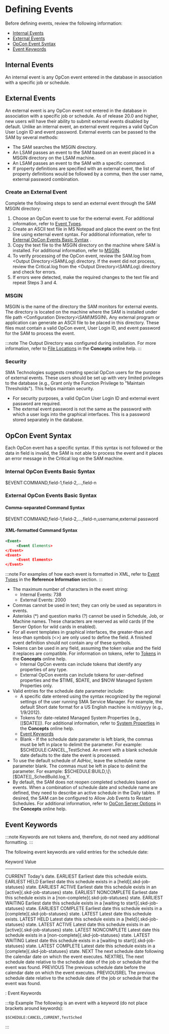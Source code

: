 # Defining Events

Before defining events, review the following information:

- [Internal Events](#Internal)
- [External Events](#External)
- [OpCon Event Syntax](#OpCon)
- [Event Keywords](#Event)

## Internal Events

An internal event is any OpCon event entered in the database in association with a specific job or schedule.

## External Events

An external event is any OpCon event not
entered in the database in association with a specific job or schedule.
As of release 20.0 and higher, new users will have their ability to
submit external events disabled by default. Unlike an internal event, an
external event requires a valid OpCon User
Login ID and event password. External events can be passed to the SAM by
several methods:

- The SAM searches the MSGIN directory.
- An LSAM passes an event to the SAM based on an event placed in a MSGIN directory on the LSAM machine.
- An LSAM passes an event to the SAM with a specific command.
- If property definitions are specified with an external event, the
    list of property definitions would be followed by a comma, then the
    user name, external password combination.

### Create an External Event

Complete the following steps to send an external event through the SAM
MSGIN directory:

1. Choose an OpCon event to use for the external event. For additional information, refer to [Event Types](./types.md).
2. Create an ASCII text file in MS Notepad and place the event on the
    first line using external event syntax. For additional information,
    refer to [External OpCon Events Basic Syntax](#External2)
    .
3. Copy the text file to the MSGIN directory on the machine where SAM
    is installed. For additional information, refer to
    [MSGIN](#MSGIN).
4. To verify processing of the OpCon event,
    review the SAM.log from <Output Directory\>\\SAM\\Log\\ directory.
    If the event did not process, review the Critical.log from the <Output Directory\>\\SAM\\Log\\ directory and check for errors.
5. If errors were detected, make the required changes to the text file
    and repeat Steps 3 and 4.

### MSGIN

MSGIN is the name of the directory the SAM monitors for external events.
The directory is located on the machine where the SAM is installed under
file path <Configuration Directory\>\\SAM\\MSGIN\\. Any external
program or application can generate an ASCII file to be placed in this
directory. These files must contain a valid
OpCon event, User Login ID, and event
password for the SAM to process the event.

:::note
The Output Directory was configured during installation. For more information, refer to [File Locations](../file-locations.md) in the **Concepts** online help.
:::

### Security

SMA Technologies suggests creating special OpCon users for the purpose of external
events. These users should be set up with very limited privileges to the
database (e.g., Grant only the Function Privilege to "Maintain
Thresholds"). This helps maintain security.

- For security purposes, a valid OpCon User
    Login ID and external event password are required.
- The external event password is not the same as the password with
    which a user logs into the graphical interfaces. This is a password
    stored separately in the database.

## OpCon Event Syntax

Each OpCon event has a specific syntax. If this syntax is not followed
or the data in field is invalid, the SAM is not able to process the
event and it places an error message in the Critical log on the SAM
machine.

### Internal OpCon Events Basic Syntax

$EVENT:COMMAND,field-1,field-2,\...,field-n

### External OpCon Events Basic Syntax

#### Comma-separated Command Syntax

$EVENT:COMMAND,field-1,field-2,\...,field-n,username,external password

#### XML-formatted Command Syntax

```xml
<Event>
     <Event Elements>
</Event>
<Event>
     <Event Elements>
</Event>
```

:::note
For examples of how each event is formatted in XML, refer to [Event Types](./types.md) in the **Reference Information** section.
:::

- The maximum number of characters in the event string:
  - Internal Events: 738
  - External Events: 2000
- Commas cannot be used in text; they can only be used as separators
    in events.
- Asterisks (\*) and question marks (?) cannot be used in Schedule,
    Job, or Machine names. These characters are reserved as wild cards
    (if the Server Option for wild cards in enabled).
- For all event templates in graphical interfaces, the greater-than
    and less-than symbols (\<\>) are only used to define the field. A
    finished event definition should not contain any of these symbols.
- Tokens can be used in any field, assuming the token value and the
    field it replaces are compatible. For information on tokens, refer
    to
    [Tokens](../objects/using-properties.md#Tokens)
     in the **Concepts** online help.
  - Internal OpCon events can include
        tokens that identify any properties of any type.
  - External OpCon events can include
        tokens for user-defined properties and the $TIME, $DATE, and
        $NOW Managed System Properties only.
- Valid entries for the schedule date parameter include:
  - A specific date entered using the syntax recognized by the
        regional settings of the user running SMA Service Manager. For
        example, the default Short date format for a US English machine
        is m/d/yyyy (e.g., 1/9/2012).
  - Tokens for date-related Managed System Properties (e.g.,
        \[\[$DATE\]\]). For additional information, refer to [System Properties](../objects/properties.md#System) in
        the **Concepts** online help.
  - [Event Keywords](#Event)
  - Blank - If the schedule date parameter is left blank, the commas
        must be left in place to delimit the parameter. For example:
        $SCHEDULE:CANCEL,,TestSched. An event with a blank
        schedule date defaults to the date the event is processed.
- To use the default schedule of *AdHoc*, leave the schedule name
    parameter blank. The commas must be left in place to delimit the
    parameter. For example:
    $SCHEDULE:BUILD,\[\[$DATE\]\],,SchedBuild.log,Y.
- By default, the SAM does not reopen completed schedules based on
    events. When a combination of schedule date and schedule name are
    defined, they need to describe an active schedule in the Daily
    tables. If desired, the SAM can be configured to Allow Job Events to
    Restart Schedules. For additional information, refer to [OpCon Server Options](../administration/server-options.md)
     in the **Concepts** online help.

## Event Keywords

:::note
Keywords are not tokens and, therefore, do not need any additional formatting.
:::

The following event keywords are valid entries for the schedule date:

  Keyword                Value
  ---------------------- -----------------------------------------------------------------------------------------------------------
  CURRENT                Today's date.
  EARLIEST               Earliest date this schedule exists.
  EARLIEST HELD          Earliest date this schedule exists in a [held]{.skd-job-statuses} state.   EARLIEST ACTIVE        Earliest date this schedule exists in an [active]{.skd-job-statuses} state.
  EARLIEST NONCOMPLETE   Earliest date this schedule exists in a [non-complete]{.skd-job-statuses} state.   EARLIEST WAITING       Earliest date this schedule exists in a [waiting to start]{.skd-job-statuses} state.
  EARLIEST COMPLETE      Earliest date this schedule exists in a [complete]{.skd-job-statuses} state.   LATEST                 Latest date this schedule exists.
  LATEST HELD            Latest date this schedule exists in a [held]{.skd-job-statuses} state.   LATEST ACTIVE          Latest date this schedule exists in an [active]{.skd-job-statuses} state.
  LATEST NONCOMPLETE     Latest date this schedule exists in a [non-complete]{.skd-job-statuses} state.   LATEST WAITING         Latest date this schedule exists in a [waiting to start]{.skd-job-statuses} state.
  LATEST COMPLETE        Latest date this schedule exists in a [complete]{.skd-job-statuses} state.   NEXT                   The next schedule date following the calendar date on which the event executes.
  NEXTREL                The next schedule date relative to the schedule date of the job or schedule that the event was found.
  PREVIOUS               The previous schedule date before the calendar date on which the event executes.
  PREVIOUSREL            The previous schedule date relative to the schedule date of the job or schedule that the event was found.

  : Event Keywords

:::tip Example
The following is an event with a keyword (do not place brackets around keywords):

```shell
$SCHEDULE:CANCEL,CURRENT,TestSched
```

:::
